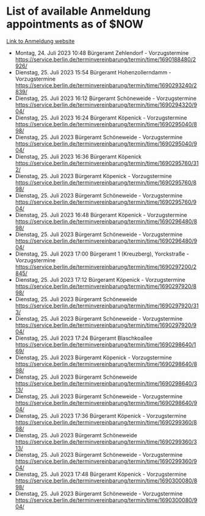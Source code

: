 # List of available Anmeldung appointments as of $NOW
[Link to Anmeldung website](https://service.berlin.de/terminvereinbarung/termin/tag.php?termin=1&anliegen[]=120686&dienstleisterlist=122210,122217,327316,122219,327312,122227,327314,122231,327346,122243,327348,122254,122252,329742,122260,329745,122262,329748,122271,327278,122273,327274,122277,327276,330436,122280,327294,122282,327290,122284,327292,122291,327270,122285,327266,122286,327264,122296,327268,150230,329760,122297,327286,122294,327284,122312,329763,122314,329775,122304,327330,122311,327334,122309,327332,317869,122281,327352,122279,329772,122283,122276,327324,122274,327326,122267,329766,122246,327318,122251,327320,122257,327322,122208,327298,122226,327300&herkunft=http%3A%2F%2Fservice.berlin.de%2Fdienstleistung%2F120686%2F)
- Montag, 24. Juli 2023 10:48 Bürgeramt Zehlendorf - Vorzugstermine https://service.berlin.de/terminvereinbarung/termin/time/1690188480/2926/
- Dienstag, 25. Juli 2023 15:54 Bürgeramt Hohenzollerndamm - Vorzugstermine https://service.berlin.de/terminvereinbarung/termin/time/1690293240/2839/
- Dienstag, 25. Juli 2023 16:12 Bürgeramt Schöneweide - Vorzugstermine https://service.berlin.de/terminvereinbarung/termin/time/1690294320/904/
- Dienstag, 25. Juli 2023 16:24 Bürgeramt Köpenick - Vorzugstermine https://service.berlin.de/terminvereinbarung/termin/time/1690295040/898/
- Dienstag, 25. Juli 2023  Bürgeramt Schöneweide - Vorzugstermine https://service.berlin.de/terminvereinbarung/termin/time/1690295040/904/
- Dienstag, 25. Juli 2023 16:36 Bürgeramt Köpenick https://service.berlin.de/terminvereinbarung/termin/time/1690295760/312/
- Dienstag, 25. Juli 2023  Bürgeramt Köpenick - Vorzugstermine https://service.berlin.de/terminvereinbarung/termin/time/1690295760/898/
- Dienstag, 25. Juli 2023  Bürgeramt Schöneweide - Vorzugstermine https://service.berlin.de/terminvereinbarung/termin/time/1690295760/904/
- Dienstag, 25. Juli 2023 16:48 Bürgeramt Köpenick - Vorzugstermine https://service.berlin.de/terminvereinbarung/termin/time/1690296480/898/
- Dienstag, 25. Juli 2023  Bürgeramt Schöneweide - Vorzugstermine https://service.berlin.de/terminvereinbarung/termin/time/1690296480/904/
- Dienstag, 25. Juli 2023 17:00 Bürgeramt 1 (Kreuzberg), Yorckstraße - Vorzugstermine https://service.berlin.de/terminvereinbarung/termin/time/1690297200/2845/
- Dienstag, 25. Juli 2023 17:12 Bürgeramt Köpenick - Vorzugstermine https://service.berlin.de/terminvereinbarung/termin/time/1690297920/898/
- Dienstag, 25. Juli 2023  Bürgeramt Schöneweide https://service.berlin.de/terminvereinbarung/termin/time/1690297920/313/
- Dienstag, 25. Juli 2023  Bürgeramt Schöneweide - Vorzugstermine https://service.berlin.de/terminvereinbarung/termin/time/1690297920/904/
- Dienstag, 25. Juli 2023 17:24 Bürgeramt Blaschkoallee https://service.berlin.de/terminvereinbarung/termin/time/1690298640/169/
- Dienstag, 25. Juli 2023  Bürgeramt Köpenick - Vorzugstermine https://service.berlin.de/terminvereinbarung/termin/time/1690298640/898/
- Dienstag, 25. Juli 2023  Bürgeramt Schöneweide https://service.berlin.de/terminvereinbarung/termin/time/1690298640/313/
- Dienstag, 25. Juli 2023  Bürgeramt Schöneweide - Vorzugstermine https://service.berlin.de/terminvereinbarung/termin/time/1690298640/904/
- Dienstag, 25. Juli 2023 17:36 Bürgeramt Köpenick - Vorzugstermine https://service.berlin.de/terminvereinbarung/termin/time/1690299360/898/
- Dienstag, 25. Juli 2023  Bürgeramt Schöneweide https://service.berlin.de/terminvereinbarung/termin/time/1690299360/313/
- Dienstag, 25. Juli 2023  Bürgeramt Schöneweide - Vorzugstermine https://service.berlin.de/terminvereinbarung/termin/time/1690299360/904/
- Dienstag, 25. Juli 2023 17:48 Bürgeramt Köpenick - Vorzugstermine https://service.berlin.de/terminvereinbarung/termin/time/1690300080/898/
- Dienstag, 25. Juli 2023  Bürgeramt Schöneweide - Vorzugstermine https://service.berlin.de/terminvereinbarung/termin/time/1690300080/904/
